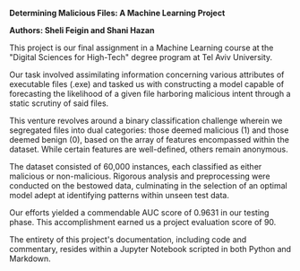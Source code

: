 **Determining Malicious Files: A Machine Learning Project**

**Authors: Sheli Feigin and Shani Hazan**

This project is our final assignment in a Machine Learning course at the "Digital Sciences for High-Tech" degree program at Tel Aviv University.

Our task involved assimilating information concerning various attributes of executable files (.exe) and tasked us with constructing a model capable of forecasting the likelihood of a given file harboring malicious intent through a static scrutiny of said files.

This venture revolves around a binary classification challenge wherein we segregated files into dual categories: those deemed malicious (1) and those deemed benign (0), based on the array of features encompassed within the dataset. While certain features are well-defined, others remain anonymous. 

The dataset consisted of 60,000 instances, each classified as either malicious or non-malicious. Rigorous analysis and preprocessing were conducted on the bestowed data, culminating in the selection of an optimal model adept at identifying patterns within unseen test data.

Our efforts yielded a commendable AUC score of 0.9631 in our testing phase. This accomplishment earned us a project evaluation score of 90.

The entirety of this project's documentation, including code and commentary, resides within a Jupyter Notebook scripted in both Python and Markdown.
